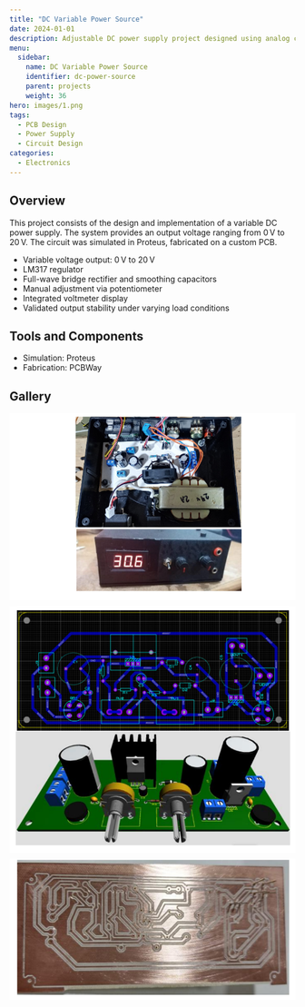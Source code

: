 ```yaml
---
title: "DC Variable Power Source"
date: 2024-01-01
description: Adjustable DC power supply project designed using analog components and fabricated on a custom PCB. Outputs stable voltage between 0 V and 20 V.
menu:
  sidebar:
    name: DC Variable Power Source
    identifier: dc-power-source
    parent: projects
    weight: 36
hero: images/1.png
tags:
  - PCB Design
  - Power Supply
  - Circuit Design
categories:
  - Electronics
---
```


## Overview

This project consists of the design and implementation of a variable DC power supply. The system provides an output voltage ranging from 0 V to 20 V. The circuit was simulated in Proteus, fabricated on a custom PCB.

- Variable voltage output: 0 V to 20 V  
- LM317 regulator
- Full-wave bridge rectifier and smoothing capacitors  
- Manual adjustment via potentiometer  
- Integrated voltmeter display  
- Validated output stability under varying load conditions

## Tools and Components

- Simulation: Proteus 
- Fabrication: PCBWay  

## Gallery

<div style="display: grid; grid-template-columns: repeat(auto-fit, minmax(250px, 1fr)); gap: 10px;">
  <img src="images/1.png" alt="1">
  <img src="images/4.png" alt="4">
  <img src="images/5.png" alt="5">

</div>
